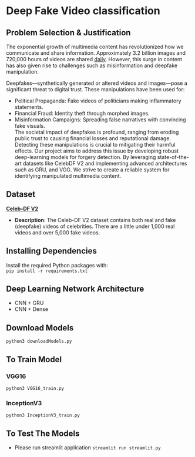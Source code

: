 # Deep Fake Video classification

## Problem Selection & Justification
The exponential growth of multimedia content has revolutionized how we communicate and share information. Approximately 3.2 billion images and 720,000 hours of videos are shared [daily](https://www.qut.edu.au/insights/business/3.2-billion-images-and-720000-hours-of-video-are-shared-online-daily.-can-you-sort-real-from-fake). However, this surge in content has also given rise to challenges such as misinformation and deepfake manipulation.

Deepfakes—synthetically generated or altered videos and images—pose a significant threat to digital trust. These manipulations have been used for:
- Political Propaganda: Fake videos of politicians making inflammatory statements.
- Financial Fraud: Identity theft through morphed images.
- Misinformation Campaigns: Spreading false narratives with convincing fake visuals.  
The societal impact of deepfakes is profound, ranging from eroding public trust to causing financial losses and reputational damage. Detecting these manipulations is crucial to mitigating their harmful effects.
Our project aims to address this issue by developing robust deep-learning models for forgery detection. By leveraging state-of-the-art datasets like CelebDF V2 and implementing advanced architectures such as GRU, and VGG. We strive to create a reliable system for identifying manipulated multimedia content.

## Dataset
[**Celeb-DF V2**](https://www.kaggle.com/datasets/reubensuju/celeb-df-v2)
- **Description**: The Celeb-DF V2 dataset contains both real and fake (deepfake) videos of celebrities. There are a little under 1,000 real videos and over 5,000 fake videos. 

## Installing Dependencies
Install the required Python packages with:  
```pip install -r requirements.txt```

## Deep Learning Network Architecture
- CNN + GRU
- CNN + Dense

## Download Models
```python3 downloadModels.py```

## To Train Model
### VGG16
```python3 VGG16_train.py```

### InceptionV3
```python3 InceptionV3_train.py```

## To Test The Models
- Please run streamlit application
```streamlit run streamlit.py```

